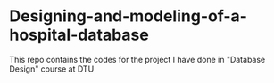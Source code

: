 # Designing-and-modeling-of-a-hospital-database
This repo contains the codes for the project I have done in "Database Design" course at DTU
